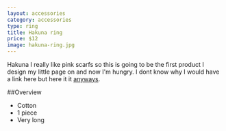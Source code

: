 ```yaml
---
layout: accessories
category: accessories
type: ring
title: Hakuna ring
price: $12
image: hakuna-ring.jpg
---
```


Hakuna I really like pink scarfs so this is going to be the first product I design my little page on and now I'm hungry. I dont know why I would have a link here but here it it [anyways](http://en.wikipedia.org/wiki/anyways).

##Overview

- Cotton
- 1 piece 
- Very long